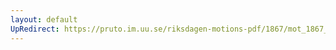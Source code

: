 ```yaml
---
layout: default
UpRedirect: https://pruto.im.uu.se/riksdagen-motions-pdf/1867/mot_1867__fk__69/mot_1867__fk__69-002.pdf
---
```

